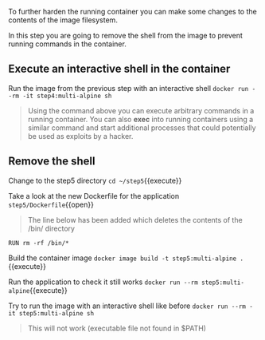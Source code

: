 To further harden the running container you can make some changes to the contents of the image filesystem.

In this step you are going to remove the shell from the image to prevent running commands in the container.

## Execute an interactive shell in the container

Run the image from the previous step with an interactive shell `docker run --rm -it step4:multi-alpine sh`

> Using the command above you can execute arbitrary commands in a running container. You can also **exec** into running containers using a similar command and start additional processes that could potentially be used as exploits by a hacker.

## Remove the shell

Change to the step5 directory `cd ~/step5`{{execute}}

Take a look at the new Dockerfile for the application `step5/Dockerfile`{{open}}

> The line below has been added which deletes the contents of the /bin/ directory

```
RUN rm -rf /bin/*
```

Build the container image `docker image build -t step5:multi-alpine .`{{execute}}

Run the application to check it still works `docker run --rm step5:multi-alpine`{{execute}}

Try to run the image with an interactive shell like before `docker run --rm -it step5:multi-alpine sh`

> This will not work (executable file not found in $PATH)
